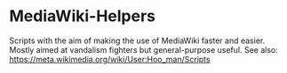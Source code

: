 MediaWiki-Helpers
=================

Scripts with the aim of making the use of MediaWiki faster and easier. Mostly aimed at vandalism fighters but general-purpose useful.
See also: https://meta.wikimedia.org/wiki/User:Hoo_man/Scripts
